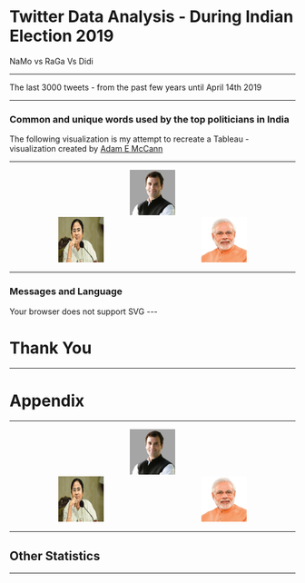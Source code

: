 # Twitter Data Analysis - During Indian Election 2019

NaMo vs RaGa Vs Didi

---

The last 3000 tweets - from the past few years until April 14th 2019

<div id="vis"></div> 


---

### Common and unique words used by the top politicians in India


The following visualization is my attempt to recreate a Tableau - visualization created by  [Adam E McCann](https://public.tableau.com/en-us/s/gallery/game-thrones-words)

---

<!-- .slide: data-background-color="#000000" -->
<center><img src="RaGa.jpg" alt="Rahul Gandhi" width="80" height="80"></center>

<div id="vis4"></div>

<div id="container">
    <div style="display: flex; justify-content: space-around">
        <div><img src="Didi.jpg" alt="Mamata Bannerji" width="80" height="80"></div>
        <div><img src="NaMo.jpg" alt="Mamata Bannerji" width="80" height="80"></div>
    </div>
</div>


---

### Messages and Language
<object type="image/svg+xml" data="Link_Lang.svg">
  Your browser does not support SVG
</object>
---

<!-- .slide: data-background-color="#999999" -->

# Thank You

---

# Appendix

---

<center><img src="RaGa.jpg" alt="Rahul Gandhi" width="80" height="80"></center>

<div id="vis3"></div>

<div id="container">
    <div style="display: flex; justify-content: space-around">
        <div><img src="Didi.jpg" alt="Mamata Bannerji" width="80" height="80"></div>
        <div><img src="NaMo.jpg" alt="Mamata Bannerji" width="80" height="80"></div>
    </div>
</div>

---

## Other Statistics
<div id="vis2"></div>

---
<!-- http://sankeymatic.com/build/ -->